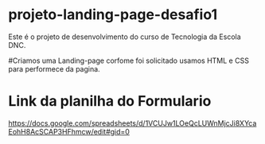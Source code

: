 # projeto-landing-page-desafio1
Este é o projeto de desenvolvimento do curso de Tecnologia da Escola DNC.

#Criamos uma Landing-page corfome foi solicitado
usamos HTML e CSS para performece da pagina.

# Link da planilha do Formulario
https://docs.google.com/spreadsheets/d/1VCUJw1LOeQcLUWnMjcJi8XYcaEohH8AcSCAP3HFhmcw/edit#gid=0
